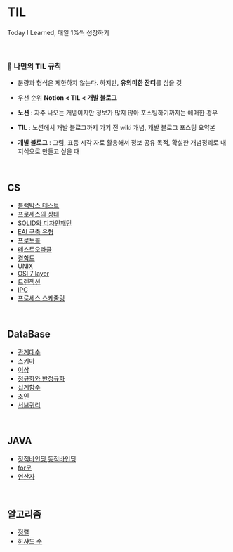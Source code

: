 # TIL
Today I Learned, 매일 1%씩 성장하기

<br>

### 🚩  나만의 TIL 규칙

- 분량과 형식은 제한하지 않는다. 하지만, **유의미한 잔디**를 심을 것 
 
- 우선 순위  **Notion < TIL < 개발 블로그**
- **노션** : 자주 나오는 개념이지만 정보가 많지 않아 포스팅하기까지는 애매한 경우
- **TIL** : 노션에서 개발 블로그까지 가기 전 wiki 개념, 개발 블로그 포스팅 요약본
- **개발 블로그** : 그림, 표등 시각 자료 활용해서 정보 공유 목적, 확실한 개념정리로 내 지식으로 만들고 싶을 때


<br>

## CS
* [블랙박스 테스트](https://github.com/seongit/TIL/blob/main/CS/%EB%B8%94%EB%9E%99%EB%B0%95%EC%8A%A4%ED%85%8C%EC%8A%A4%ED%8A%B8.md)
* [프로세스의 상태](https://github.com/seongit/TIL/blob/main/CS/%ED%94%84%EB%A1%9C%EC%84%B8%EC%8A%A4%EC%9D%98%20%EC%83%81%ED%83%9C.md)
* [SOLID와 디자인패턴](https://github.com/seongit/TIL/blob/main/CS/SOLID%EC%99%80%20%EB%94%94%EC%9E%90%EC%9D%B8%20%ED%8C%A8%ED%84%B4.md)
* [EAI 구축 유형](https://github.com/seongit/TIL/blob/main/CS/EAI%20%EA%B5%AC%EC%B6%95%20%EC%9C%A0%ED%98%95.md)
* [프로토콜](https://github.com/seongit/TIL/commit/8795b3c5c50106d5574cecc738275afc1f6179da)
* [테스트오라클](https://github.com/seongit/TIL/blob/main/CS/%ED%85%8C%EC%8A%A4%ED%8A%B8%20%EC%98%A4%EB%9D%BC%ED%81%B4.md)
* [결합도](https://github.com/seongit/TIL/blob/main/CS/%EA%B2%B0%ED%95%A9%EB%8F%84.md)
* [UNIX](https://github.com/seongit/TIL/blob/main/CS/UNIX.md)
* [OSI 7 layer](https://github.com/seongit/TIL/blob/main/CS/OSI%207%20layer.md)
* [트랜잭션](https://github.com/seongit/TIL/blob/main/CS/%ED%8A%B8%EB%9E%9C%EC%9E%AD%EC%85%98.md)
* [IPC](https://github.com/seongit/TIL/blob/main/CS/IPC.md)
* [프로세스 스케줄링](https://github.com/seongit/TIL/blob/main/CS/%ED%94%84%EB%A1%9C%EC%84%B8%EC%8A%A4%20%EC%8A%A4%EC%BC%80%EC%A4%84%EB%A7%81.md)
<br>

## DataBase
* [관계대수](https://github.com/seongit/TIL/blob/main/DataBase/%EA%B4%80%EA%B3%84%20%EB%8C%80%EC%88%98.md)
* [스키마](https://github.com/seongit/TIL/blob/main/DataBase/%EC%8A%A4%ED%82%A4%EB%A7%88.md)
* [이상](https://github.com/seongit/TIL/blob/main/DataBase/%EC%9D%B4%EC%83%81.md)
* [정규화와 반정규화](https://github.com/seongit/TIL/blob/main/DataBase/%EC%A0%95%EA%B7%9C%ED%99%94%20vs%20%EB%B0%98%EC%A0%95%EA%B7%9C%ED%99%94.md)
* [집계함수](https://github.com/seongit/TIL/blob/main/DataBase/%EC%A7%91%EA%B3%84%ED%95%A8%EC%88%98.md)
* [조인](https://github.com/seongit/TIL/blob/main/DataBase/%EC%A1%B0%EC%9D%B8.md)
* [서브쿼리](https://github.com/seongit/TIL/blob/main/Data%20Base/%EC%84%9C%EB%B8%8C%EC%BF%BC%EB%A6%AC.md)
<br>

## JAVA
* [정적바인딩,동적바인딩](https://github.com/seongit/TIL/blob/main/JAVA/%EB%8F%99%EC%A0%81%20%EB%B0%94%EC%9D%B8%EB%94%A9%EA%B3%BC%20%EC%A0%95%EC%A0%81%EB%B0%94%EC%9D%B8%EB%94%A9.md)
* [for문](https://github.com/seongit/TIL/blob/main/JAVA/for%EB%AC%B8%EC%9D%98%20i%20%EC%99%80%20%ED%96%A5%EC%83%81%EB%90%9C%20for%EB%AC%B8%EC%9D%98%20i.md)
* [연산자](https://github.com/seongit/TIL/blob/main/JAVA/%EC%97%B0%EC%82%B0%EC%9E%90.md)

<br>

## 알고리즘
* [정렬](https://github.com/seongit/TIL/blob/main/%EC%95%8C%EA%B3%A0%EB%A6%AC%EC%A6%98/%EC%A0%95%EB%A0%AC.md)
* [하샤드 수](https://github.com/seongit/TIL/blob/main/%EC%95%8C%EA%B3%A0%EB%A6%AC%EC%A6%98/%ED%95%98%EC%83%A4%EB%93%9C%20%EC%88%98.md)
